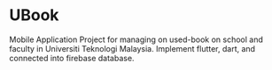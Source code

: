 # UBook
Mobile Application Project for managing on used-book on school and faculty in Universiti Teknologi Malaysia.
Implement flutter, dart, and connected into firebase database.



